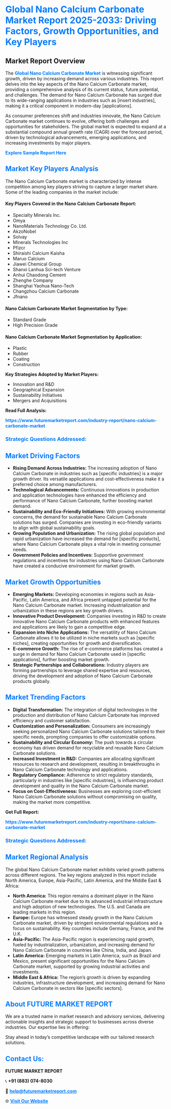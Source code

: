 <h1 style="color: #007BFF;">Global Nano Calcium Carbonate Market Report 2025-2033: Driving Factors, Growth Opportunities, and Key Players</h1>

<section id="overview">
<h2>Market Report Overview</h2>
<p>The <a href="https://www.futuremarketreport.com/industry-report/nano-calcium-carbonate-market" style="color: #007BFF; text-decoration: none;"><strong>Global Nano Calcium Carbonate Market</strong></a> is witnessing significant growth, driven by increasing demand across various industries. This report delves into the key aspects of the Nano Calcium Carbonate market, providing a comprehensive analysis of its current status, future potential, and challenges. The demand for Nano Calcium Carbonate has surged due to its wide-ranging applications in industries such as [insert industries], making it a critical component in modern-day [applications].</p>
<p>As consumer preferences shift and industries innovate, the Nano Calcium Carbonate market continues to evolve, offering both challenges and opportunities for stakeholders. The global market is expected to expand at a substantial compound annual growth rate (CAGR) over the forecast period, driven by technological advancements, emerging applications, and increasing investments by major players.</p>
</section>

<section id="overview">
<p><a href="https://www.futuremarketreport.com/request-sample/reportId=91221" style="color: #007BFF; text-decoration: none;"><strong>Explore Sample Report Here</strong></a></p>
</section>

<section id="key-players">
<h2 style="color: #007BFF;">Market Key Players Analysis</h2>
<p>The Nano Calcium Carbonate market is characterized by intense competition among key players striving to capture a larger market share. Some of the leading companies in the market include:</p>
<h4>Key Players Covered in the Nano Calcium Carbonate Report:</h4>
<ul><li>Specialty Minerals Inc.</li><li>Omya</li><li>NanoMaterials Technology Co. Ltd.</li><li>AkzoNobel</li><li>Solvay</li><li>Minerals Technologies Inc</li><li>Pfizcr</li><li>Shiraishi Calcium Kaisha</li><li>Maruo Calcium</li><li>Jiawei Chemical Group</li><li>Shanxi Lanhua Sci-tech Venture</li><li>Anhui Chaodong Cement</li><li>Zhenghe Company</li><li>Shanghai Yaohua Nano-Tech</li><li>Changzhou Calcium Carbonate</li><li>Jfnano</li></ul>
<h4>Nano Calcium Carbonate Market Segmentation by Type:</h4>
<ul><li>Standard Grade</li><li>High Precision Grade</li></ul>

<h4>Nano Calcium Carbonate Market Segmentation by Application:</h4>
<ul><li>Plastic</li><li>Rubber</li><li>Coating</li><li>Construction</li></ul>
<p><strong>Key Strategies Adopted by Market Players:</strong></p>
<ul>
<li>Innovation and R&D</li>
<li>Geographical Expansion</li>
<li>Sustainability Initiatives</li>
<li>Mergers and Acquisitions</li>
</ul>
</section>

<section>
<p><strong>Read Full Analysis: </strong></p><a href="https://www.futuremarketreport.com/industry-report/nano-calcium-carbonate-market" style="color: #007BFF; text-decoration: none;"><strong>https://www.futuremarketreport.com/industry-report/nano-calcium-carbonate-market</strong></a>
<h3 style="color: #007BFF;">Strategic Questions Addressed:</h3>
</section>

<section id="driving-factors">
<h2 style="color: #007BFF;">Market Driving Factors</h2>
<ul>
<li><strong>Rising Demand Across Industries:</strong> The increasing adoption of Nano Calcium Carbonate in industries such as [specific industries] is a major growth driver. Its versatile applications and cost-effectiveness make it a preferred choice among manufacturers.</li>
<li><strong>Technological Advancements:</strong> Continuous innovations in production and application technologies have enhanced the efficiency and performance of Nano Calcium Carbonate, further boosting market demand.</li>
<li><strong>Sustainability and Eco-Friendly Initiatives:</strong> With growing environmental concerns, the demand for sustainable Nano Calcium Carbonate solutions has surged. Companies are investing in eco-friendly variants to align with global sustainability goals.</li>
<li><strong>Growing Population and Urbanization:</strong> The rising global population and rapid urbanization have increased the demand for [specific products], where Nano Calcium Carbonate plays a vital role in meeting consumer needs.</li>
<li><strong>Government Policies and Incentives:</strong> Supportive government regulations and incentives for industries using Nano Calcium Carbonate have created a conducive environment for market growth.</li>
</ul>
</section>

<section id="growth-opportunities">
<h2 style="color: #007BFF;">Market Growth Opportunities</h2>
<ul>
<li><strong>Emerging Markets:</strong> Developing economies in regions such as Asia-Pacific, Latin America, and Africa present untapped potential for the Nano Calcium Carbonate market. Increasing industrialization and urbanization in these regions are key growth drivers.</li>
<li><strong>Innovative Product Development:</strong> Companies investing in R&D to create innovative Nano Calcium Carbonate products with enhanced features and applications are likely to gain a competitive edge.</li>
<li><strong>Expansion into Niche Applications:</strong> The versatility of Nano Calcium Carbonate allows it to be utilized in niche markets such as [specific niches], creating opportunities for growth and diversification.</li>
<li><strong>E-commerce Growth:</strong> The rise of e-commerce platforms has created a surge in demand for Nano Calcium Carbonate used in [specific applications], further boosting market growth.</li>
<li><strong>Strategic Partnerships and Collaborations:</strong> Industry players are forming partnerships to leverage shared expertise and resources, driving the development and adoption of Nano Calcium Carbonate products globally.</li>
</ul>
</section>

<section id="trending-factors">
<h2 style="color: #007BFF;">Market Trending Factors</h2>
<ul>
<li><strong>Digital Transformation:</strong> The integration of digital technologies in the production and distribution of Nano Calcium Carbonate has improved efficiency and customer satisfaction.</li>
<li><strong>Customization and Personalization:</strong> Consumers are increasingly seeking personalized Nano Calcium Carbonate solutions tailored to their specific needs, prompting companies to offer customizable options.</li>
<li><strong>Sustainability and Circular Economy:</strong> The push towards a circular economy has driven demand for recyclable and reusable Nano Calcium Carbonate solutions.</li>
<li><strong>Increased Investment in R&D:</strong> Companies are allocating significant resources to research and development, resulting in breakthroughs in Nano Calcium Carbonate technology and applications.</li>
<li><strong>Regulatory Compliance:</strong> Adherence to strict regulatory standards, particularly in industries like [specific industries], is influencing product development and quality in the Nano Calcium Carbonate market.</li>
<li><strong>Focus on Cost-Effectiveness:</strong> Businesses are exploring cost-efficient Nano Calcium Carbonate solutions without compromising on quality, making the market more competitive.</li>
</ul>
</section>

<section>
<p><strong>Get Full Report: </strong></p><a href="https://www.futuremarketreport.com/industry-report/nano-calcium-carbonate-market" style="color: #007BFF; text-decoration: none;"><strong>https://www.futuremarketreport.com/industry-report/nano-calcium-carbonate-market</strong></a>
<h3 style="color: #007BFF;">Strategic Questions Addressed:</h3>
</section>


<section id="regional-analysis">
<h2 style="color: #007BFF;">Market Regional Analysis</h2>
<p>The global Nano Calcium Carbonate market exhibits varied growth patterns across different regions. The key regions analyzed in this report include North America, Europe, Asia-Pacific, Latin America, and the Middle East & Africa:</p>
<ul>
<li><strong>North America:</strong> This region remains a dominant player in the Nano Calcium Carbonate market due to its advanced industrial infrastructure and high adoption of new technologies. The U.S. and Canada are leading markets in this region.</li>
<li><strong>Europe:</strong> Europe has witnessed steady growth in the Nano Calcium Carbonate market, driven by stringent environmental regulations and a focus on sustainability. Key countries include Germany, France, and the U.K.</li>
<li><strong>Asia-Pacific:</strong> The Asia-Pacific region is experiencing rapid growth, fueled by industrialization, urbanization, and increasing demand for Nano Calcium Carbonate in countries like China, India, and Japan.</li>
<li><strong>Latin America:</strong> Emerging markets in Latin America, such as Brazil and Mexico, present significant opportunities for the Nano Calcium Carbonate market, supported by growing industrial activities and investments.</li>
<li><strong>Middle East & Africa:</strong> The region’s growth is driven by expanding industries, infrastructure development, and increasing demand for Nano Calcium Carbonate in sectors like [specific sectors].</li>
</ul>
</section>

<footer>
<h2 style="color: #007BFF;">About FUTURE MARKET REPORT</h2>
<p>We are a trusted name in market research and advisory services, delivering actionable insights and strategic support to businesses across diverse industries. Our expertise lies in offering:</p>

<p>Stay ahead in today’s competitive landscape with our tailored research solutions.</p>

<h2 style="color: #007BFF;">Contact Us:</h2>
<p><strong>FUTURE MARKET REPORT</strong></p>
<p>📞 <strong>+91 (883) 074-8030</strong></p>
<p>📧 <strong><a href="mailto:help@futuremarketreport.com" style="color: #007BFF;">help@futuremarketreport.com</a></strong></p>
<p>🌐 <strong><a href="https://www.futuremarketreport.com/" style="color: #007BFF;">Visit Our Website</a></strong></p>
</footer>